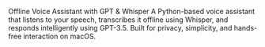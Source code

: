 Offline Voice Assistant with GPT & Whisper
A Python-based voice assistant that listens to your speech, transcribes it offline using Whisper, and responds intelligently using GPT-3.5. Built for privacy, simplicity, and hands-free interaction on macOS.
